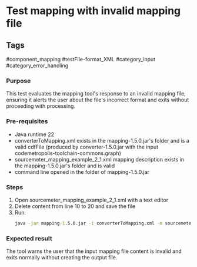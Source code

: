 # Test mapping with invalid mapping file

## Tags
#component_mapping #testFile-format_XML  #category_input #category_error_handling

### Purpose
This test evaluates the mapping tool's response to an invalid mapping file, ensuring it alerts the user about the file's incorrect format and exits without proceeding with processing.

### Pre-requisites
* Java runtime 22
* converterToMapping.xml exists in the mapping-1.5.0.jar's folder and is a valid cdfFile (produced by converter-1.5.0.jar with the input codemetropolis-toolchain-commons.graph)
* sourcemeter_mapping_example_2_1.xml mapping description exists in the mapping-1.5.0.jar's folder and is valid
* command line opened in the folder of mapping-1.5.0.jar

### Steps
1. Open sourcemeter_mapping_example_2_1.xml with a text editor
2. Delete content from line 10 to 20 and save the file
3. Run:
   ```cmd
   java -jar mapping-1.5.0.jar -i converterToMapping.xml -m sourcemeter_mapping_example_2_1.xml 
   ```

### Expected result 
The tool warns the user that the input mapping file content is invalid and exits normally without creating the output file.